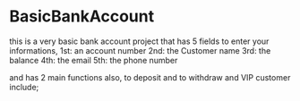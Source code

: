 # BasicBankAccount
this is a very basic bank account project that has 5 fields to enter your informations,
1st: an account number
2nd: the Customer name
3rd: the balance
4th: the email
5th: the phone number

and has 2 main functions also, to deposit and to withdraw
and VIP customer include;

